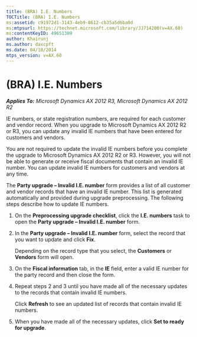 ```yaml
---
title: (BRA) I.E. Numbers
TOCTitle: (BRA) I.E. Numbers
ms:assetid: c91972d1-3143-4eb9-8612-cb35a5d6ba0d
ms:mtpsurl: https://technet.microsoft.com/library/JJ714200(v=AX.60)
ms:contentKeyID: 49651309
author: Khairunj
ms.author: daxcpft
ms.date: 04/18/2014
mtps_version: v=AX.60
---
```


# (BRA) I.E. Numbers 


_**Applies To:** Microsoft Dynamics AX 2012 R3, Microsoft Dynamics AX 2012 R2_

IE numbers, or state registration numbers, are required for each customer and vendor record. When you upgrade to Microsoft Dynamics AX 2012 R2 or R3, you can update any invalid IE numbers that have been entered for customers and vendors.

You are not required to update the invalid IE numbers before you complete the upgrade to Microsoft Dynamics AX 2012 R2 or R3. However, you will not be able to generate or receive fiscal documents that contain an invalid IE number. You can update invalid IE numbers for customers and vendors at any time.

The **Party upgrade – Invalid I.E. number** form provides a list of all customer and vendor records that have an invalid IE number. This list is generated automatically and provided during upgrade preprocessing. The following steps describe how to update IE numbers.

1.  On the **Preprocessing upgrade checklist**, click the **I.E. numbers** task to open the **Party upgrade – Invalid I.E. number** form.

2.  In the **Party upgrade – Invalid I.E. number** form, select the record that you want to update and click **Fix**.
    
    Depending on the record type that you select, the **Customers** or **Vendors** form will open.

3.  On the **Fiscal information** tab, in the **IE** field, enter a valid IE number for the party record and then close the form.

4.  Repeat steps 2 and 3 until you have made all of the necessary updates to the records that contain invalid IE numbers.
    
    Click **Refresh** to see an updated list of records that contain invalid IE numbers.

5.  When you have made all of the necessary updates, click **Set to ready for upgrade**.

  


